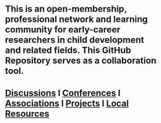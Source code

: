 # This is an open-membership, professional network and learning community for early-career researchers in child development and related fields. This GitHub Repository serves as a collaboration tool.


# [Discussions](https://github.com/scools/Research-Network/projects/2?add_cards_query=is%3Aopen)    l    [Conferences](https://github.com/scools/Research-Network/wiki/Conferences)    l    [Associations](https://github.com/scools/Research-Network/wiki/Resources)    l    [Projects](https://github.com/scools/Research-Network/wiki/Projects)    l    [Local Resources](https://github.com/scools/Research-Network/wiki/Resources-%7C-Policies)
